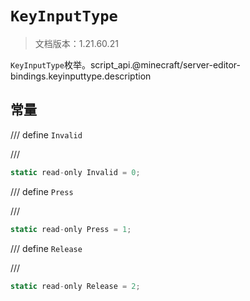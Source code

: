 # `KeyInputType`

> 文档版本：1.21.60.21

`KeyInputType`枚举。script_api.@minecraft/server-editor-bindings.keyinputtype.description

## 常量

/// define
`Invalid`


///

```js
static read-only Invalid = 0;
```


/// define
`Press`


///

```js
static read-only Press = 1;
```


/// define
`Release`


///

```js
static read-only Release = 2;
```

